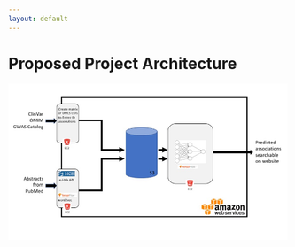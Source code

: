 ```yaml
---
layout: default
---
```


# [](#header-1) Proposed Project Architecture

![](AWS.Proposal.Architecture.png)
